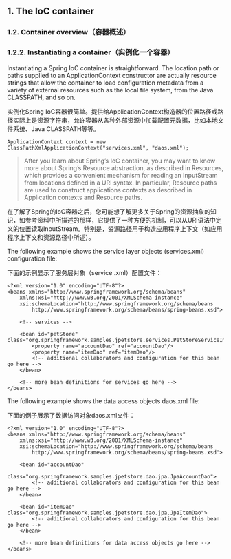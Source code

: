 ## 1. The IoC container

### 1.2. Container overview（容器概述）

### 1.2.2. Instantiating a container（实例化一个容器）

Instantiating a Spring IoC container is straightforward. The location path or paths supplied to an ApplicationContext constructor are actually resource strings that allow the container to load configuration metadata from a variety of external resources such as the local file system, from the Java CLASSPATH, and so on.

实例化Spring IoC容器很简单。提供给ApplicationContext构造器的位置路径或路径实际上是资源字符串，允许容器从各种外部资源中加载配置元数据，比如本地文件系统、Java CLASSPATH等等。

```
ApplicationContext context = new ClassPathXmlApplicationContext("services.xml", "daos.xml");
```

> After you learn about Spring’s IoC container, you may want to know more about Spring’s Resource abstraction, as described in Resources, which provides a convenient mechanism for reading an InputStream from locations defined in a URI syntax. In particular, Resource paths are used to construct applications contexts as described in Application contexts and Resource paths.

在了解了Spring的IoC容器之后，您可能想了解更多关于Spring的资源抽象的知识，如参考资料中所描述的那样，它提供了一种方便的机制，可以从URI语法中定义的位置读取InputStream。特别是，资源路径用于构造应用程序上下文（如应用程序上下文和资源路径中所述）。

The following example shows the service layer objects (services.xml) configuration file:

下面的示例显示了服务层对象（service .xml）配置文件：

```
<?xml version="1.0" encoding="UTF-8"?>
<beans xmlns="http://www.springframework.org/schema/beans"
    xmlns:xsi="http://www.w3.org/2001/XMLSchema-instance"
    xsi:schemaLocation="http://www.springframework.org/schema/beans
        http://www.springframework.org/schema/beans/spring-beans.xsd">

    <!-- services -->

    <bean id="petStore" class="org.springframework.samples.jpetstore.services.PetStoreServiceImpl">
        <property name="accountDao" ref="accountDao"/>
        <property name="itemDao" ref="itemDao"/>
        <!-- additional collaborators and configuration for this bean go here -->
    </bean>

    <!-- more bean definitions for services go here -->
</beans>
```

The following example shows the data access objects daos.xml file:

下面的例子展示了数据访问对象daos.xml文件：

```
<?xml version="1.0" encoding="UTF-8"?>
<beans xmlns="http://www.springframework.org/schema/beans"
    xmlns:xsi="http://www.w3.org/2001/XMLSchema-instance"
    xsi:schemaLocation="http://www.springframework.org/schema/beans
        http://www.springframework.org/schema/beans/spring-beans.xsd">

    <bean id="accountDao"
        class="org.springframework.samples.jpetstore.dao.jpa.JpaAccountDao">
        <!-- additional collaborators and configuration for this bean go here -->
    </bean>

    <bean id="itemDao" class="org.springframework.samples.jpetstore.dao.jpa.JpaItemDao">
        <!-- additional collaborators and configuration for this bean go here -->
    </bean>

    <!-- more bean definitions for data access objects go here -->
</beans>
```
